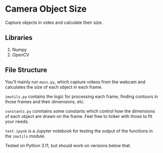 # Camera Object Size
Capture objects in video and calculate their size.

## Libraries
1. Numpy
2. OpenCV

## File Structure
You'll mainly run `main.py`, which capture videos from the
webcam and calculates the size of each object in each frame.

`imutils.py` contains the logic for processing each frame,
finding contours in those frames and their dimensions, etc.

`constants.py` conntains some constants which control how
the dimensions of each object are drawn on the frame.
Feel free to tinker with those to fit your needs.

`test.ipynb` is a Jupyter notebook for testing the output
of the functions in the `imutils` module.

Tested on Python 3.11, but should work on versions below that.
